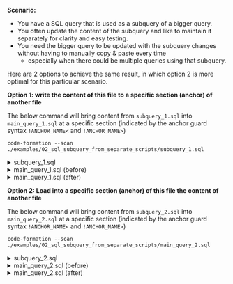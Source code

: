 **Scenario:**
- You have a SQL query that is used as a subquery of a bigger query. 
- You often update the content of the subquery and like to maintain it separately for clarity and easy testing. 
- You need the bigger query to be updated with the subquery changes without having to manually copy & paste every time
    - especially when there could be multiple queries using that subquery.

Here are 2 options to achieve the same result, in which option 2 is more optimal for this particular scenario.

**Option 1: write the content of this file to a specific section (anchor) of another file**

The below command will bring content from `subquery_1.sql` into `main_query_1.sql` at a specific section (indicated by the anchor guard syntax `!ANCHOR_NAME<` and `!ANCHOR_NAME>`)

```
code-formation --scan ./examples/02_sql_subquery_from_separate_scripts/subquery_1.sql
```

<details><summary>subquery_1.sql</summary>

```sql
-- This code block will be written to the main_query.sql file within the anchor "subquery"
-- !<:WRITE (FILE "<%= CURRENT_DIR %>/main_query_1.sql") (ANCHOR "subquery") (LINE_PREFIX "    ")
SELECT
  CustomerID
FROM
  Sales.Customer
WHERE
  TerritoryID = 5
-- !>
```
</details>

<details><summary>main_query_1.sql (before)</summary>

```sql
SELECT
  [Name]
FROM
  Sales.Store
WHERE
  BusinessEntityID NOT IN (
    -- !subquery<
    -- !subquery>
  );
```
</details>

<details><summary>main_query_1.sql (after)</summary>

```sql
SELECT
  [Name]
FROM
  Sales.Store
WHERE
  BusinessEntityID NOT IN (
    -- !subquery<
    SELECT
      CustomerID
    FROM
      Sales.Customer
    WHERE
      TerritoryID = 5
    -- !subquery>
  );
```
</details>

**Option 2: Load into a specific section (anchor) of this file the content of another file**

The below command will bring content from `subquery_2.sql` into `main_query_2.sql` at a specific section (indicated by the anchor guard syntax `!ANCHOR_NAME<` and `!ANCHOR_NAME>`)

```
code-formation --scan ./examples/02_sql_subquery_from_separate_scripts/main_query_2.sql
```

<details><summary>subquery_2.sql</summary>

```sql
SELECT
  CustomerID
FROM
  Sales.Customer
WHERE
  TerritoryID = 5
```
</details>

<details><summary>main_query_2.sql (before)</summary>

```sql
SELECT
  [Name]
FROM
  Sales.Store
WHERE
  BusinessEntityID NOT IN (
    -- The content of subquery_2.sql will be loaded into the anchor below
    -- !subquery<:EMBED (FILE "<%= CURRENT_DIR %>/subquery_2.sql") (LINE_PREFIX "    ")
    -- !subquery>
  );
```
</details>

<details><summary>main_query_2.sql (after)</summary>

```sql
SELECT
  [Name]
FROM
  Sales.Store
WHERE
  BusinessEntityID NOT IN (
    -- The content of subquery_2.sql will be loaded into the anchor below
    -- !subquery<:EMBED (FILE "<%= CURRENT_DIR %>/subquery_2.sql") (LINE_PREFIX "    ")
    SELECT
      CustomerID
    FROM
      Sales.Customer
    WHERE
      TerritoryID = 5
    -- !subquery>
  );
```
</details>
